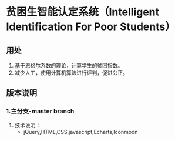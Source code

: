 # 贫困生智能认定系统（Intelligent Identification For Poor Students）

## 用处
1. 基于恩格尔系数的理论，计算学生的贫困指数。
2. 减少人工，使用计算机算法进行评判，促进公正。

## 版本说明

### 1.主分支-master branch
1. 技术说明：
    - jQuery,HTML,CSS,javascript,Echarts,Iconmoon